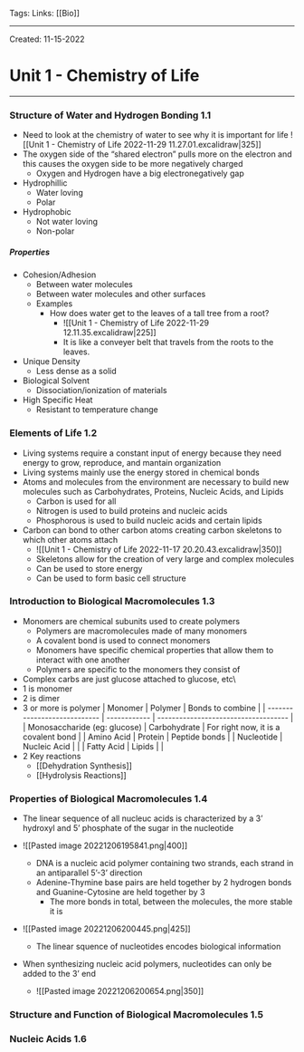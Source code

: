 Tags:
Links: [[Bio]]

---
Created: 11-15-2022
# Unit 1 - Chemistry of Life
---

### Structure of Water and Hydrogen Bonding 1.1
- Need to look at the chemistry of water to see why it is important for life
![[Unit 1 - Chemistry of Life 2022-11-29 11.27.01.excalidraw|325]]
- The oxygen side of the “shared electron” pulls more on the electron and this causes the oxygen side to be more negatively charged
	- Oxygen and Hydrogen have a big electronegatively gap
- Hydrophillic
	- Water loving
	- Polar
- Hydrophobic
	- Not water loving
	- Non-polar

##### Properties
- Cohesion/Adhesion
	- Between water molecules
	- Between water molecules and other surfaces
	- Examples
		- How does water get to the leaves of a tall tree from a root?
			- ![[Unit 1 - Chemistry of Life 2022-11-29 12.11.35.excalidraw|225]]
			- It is like a conveyer belt that travels from the roots to the leaves.
- Unique Density
	- Less dense as a solid
- Biological Solvent
	- Dissociation/ionization of materials
- High Specific Heat
	- Resistant to temperature change

### Elements of Life 1.2
- Living systems require a constant input of energy because they need energy to grow, reproduce, and mantain organization
- Living systems mainly use the energy stored in chemical bonds
- Atoms and molecules from the environment are necessary to build new molecules such as Carbohydrates, Proteins, Nucleic Acids, and Lipids
	- Carbon is used for all
	- Nitrogen is used to build proteins and nucleic acids
	- Phosphorous is used to build nucleic acids and certain lipids
- Carbon can bond to other carbon atoms creating carbon skeletons to which other atoms attach
	- ![[Unit 1 - Chemistry of Life 2022-11-17 20.20.43.excalidraw|350]]
	- Skeletons allow for the creation of very large and complex molecules
	- Can be used to store energy
	- Can be used to form basic cell structure

### Introduction to Biological Macromolecules 1.3
- Monomers are chemical subunits used to create polymers
	- Polymers are macromolecules made of many monomers
	- A covalent bond is used to connect monomers
	- Monomers have specific chemical properties that allow them to interact with one another
	- Polymers are specific to the monomers they consist of
- Complex carbs are just glucose attached to glucose, etc\
- 1 is monomer
- 2 is dimer
- 3 or more is polymer
| Monomer                      | Polymer      | Bonds to combine                     |
| ---------------------------- | ------------ | ------------------------------------ |
| Monosaccharide (eg: glucose) | Carbohydrate | For right now, it is a covalent bond |
| Amino Acid                   | Protein      | Peptide bonds                        |
| Nucleotide                   | Nucleic Acid |                                      |
| Fatty Acid                   | Lipids       |                                      |
- 2 Key reactions
	- [[Dehydration Synthesis]]
	- [[Hydrolysis Reactions]]

### Properties of Biological Macromolecules 1.4
- The linear sequence of all nucleuc acids is characterized by a 3’ hydroxyl and 5’ phosphate of the sugar in the nucleotide
- ![[Pasted image 20221206195841.png|400]]
	- DNA is a nucleic acid polymer containing two strands, each strand in an antiparallel 5’-3’ direction
	- Adenine-Thymine base pairs are held together by 2 hydrogen bonds and Guanine-Cytosine are held together by 3
		- The more bonds in total, between the molecules, the more stable it is

- ![[Pasted image 20221206200445.png|425]]
	- The linear squence of nucleotides encodes biological information
- When synthesizing nucleic acid polymers, nucleotides can only be added to the 3’ end
	- ![[Pasted image 20221206200654.png|350]]


### Structure and Function of Biological Macromolecules 1.5


### Nucleic Acids 1.6
